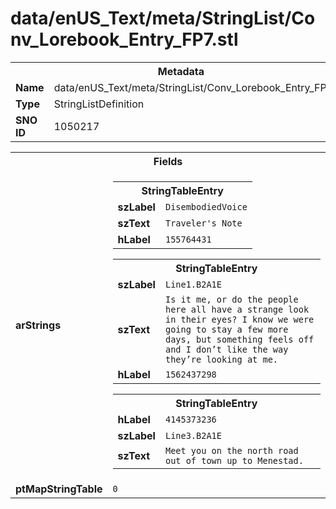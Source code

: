 <h1>data/enUS_Text/meta/StringList/Conv_Lorebook_Entry_FP7.stl</h1><table><tr><th colspan="100%">Metadata</th></tr><tr><td><b>Name</b></td><td>data/enUS_Text/meta/StringList/Conv_Lorebook_Entry_FP7.stl</td></tr><tr><td><b>Type</b></td><td>StringListDefinition</td></tr><tr><td><b>SNO ID</b></td><td>1050217</td></tr></table>

<table><tr><th colspan="100%">Fields</th></tr><tr><td><b>arStrings</b></td><td><table><tr><th colspan="100%">StringTableEntry</th></tr><tr><td><b>szLabel</b></td><td><code>DisembodiedVoice</code></td></tr><tr><td><b>szText</b></td><td><code>Traveler's Note</code></td></tr><tr><td><b>hLabel</b></td><td><code>155764431</code></td></tr></table>


<table><tr><th colspan="100%">StringTableEntry</th></tr><tr><td><b>szLabel</b></td><td><code>Line1.B2A1E</code></td></tr><tr><td><b>szText</b></td><td><code>Is it me, or do the people here all have a strange look in their eyes? I know we were going to stay a few more days, but something feels off and I don’t like the way they’re looking at me.</code></td></tr><tr><td><b>hLabel</b></td><td><code>1562437298</code></td></tr></table>


<table><tr><th colspan="100%">StringTableEntry</th></tr><tr><td><b>hLabel</b></td><td><code>4145373236</code></td></tr><tr><td><b>szLabel</b></td><td><code>Line3.B2A1E</code></td></tr><tr><td><b>szText</b></td><td><code>Meet you on the north road out of town up to Menestad.</code></td></tr></table>


</td></tr><tr><td><b>ptMapStringTable</b></td><td><code>0</code></td></tr></table>


